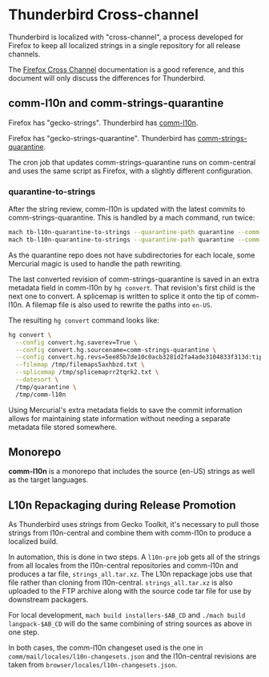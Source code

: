 # Thunderbird Cross-channel

Thunderbird is localized with "cross-channel", a process developed for Firefox
to keep all localized strings in a single repository for all release channels.

The [Firefox Cross Channel](https://firefox-source-docs.mozilla.org/l10n/crosschannel/index.html)
documentation is a good reference, and this document will only discuss the
differences for Thunderbird.

## comm-l10n and comm-strings-quarantine

Firefox has "gecko-strings". Thunderbird has [comm-l10n](https://hg.mozilla.org/projects/comm-l10n).

Firefox has "gecko-strings-quarantine". Thunderbird has [comm-strings-quarantine](https://hg.mozilla.org/projects/comm-strings-quarantine/).

The cron job that updates comm-strings-quarantine runs on comm-central and uses
the same script as Firefox, with a slightly different configuration.

### quarantine-to-strings

After the string review, comm-l10n is updated with the latest commits to
comm-strings-quarantine. This is handled by a mach command, run twice:

```bash
mach tb-l10n-quarantine-to-strings --quarantine-path quarantine --comm-l10n-path comm-l10n clean prep migrate
mach tb-l10n-quarantine-to-strings --quarantine-path quarantine --comm-l10n-path comm-l10n push
```

As the quarantine repo does not have subdirectories for each locale, some
Mercurial magic is used to handle the path rewriting.

The last converted revision of comm-strings-quarantine is saved in an extra
metadata field in comm-l10n by `hg convert`. That revision's first child
is the next one to convert. A splicemap is written to splice it onto the tip of
comm-l10n. A filemap file is also used to rewrite the paths into `en-US`.

The resulting `hg convert` command looks like:

```bash
hg convert \
  --config convert.hg.saverev=True \
  --config convert.hg.sourcename=comm-strings-quarantine \
  --config convert.hg.revs=5ee85b7de10c0acb3281d2fa4ade3104833f313d:tip \
  --filemap /tmp/filemaps5axhbzd.txt \
  --splicemap /tmp/splicemaprr2tqrk2.txt \
  --datesort \
  /tmp/quarantine \
  /tmp/comm-l10n
```

Using Mercurial's extra metadata fields to save the commit information allows
for maintaining state information without needing a separate metadata file
stored somewhere.


## Monorepo

**comm-l10n** is a monorepo that includes the source (en-US) strings as well
as the target languages.


## L10n Repackaging during Release Promotion

As Thunderbird uses strings from Gecko Toolkit, it's necessary to pull those
strings from l10n-central and combine them with comm-l10n to produce a localized
build.

In automation, this is done in two steps. A `l10n-pre` job gets all of the strings
from all locales from the l10n-central repositories and comm-l10n and produces
a tar file, `strings_all.tar.xz`. The L10n repackage jobs use that file rather
than cloning from l10n-central. `strings_all.tar.xz` is also uploaded to the
FTP archive along with the source code tar file for use by downstream packagers.

For local development, `mach build installers-$AB_CD` and `./mach build langpack-$AB_CD`
will do the same combining of string sources as above in one step.

In both cases, the comm-l10n changeset used is the one in `comm/mail/locales/l10n-changesets.json`
and the l10n-central revisions are taken from `browser/locales/l10n-changesets.json`.
